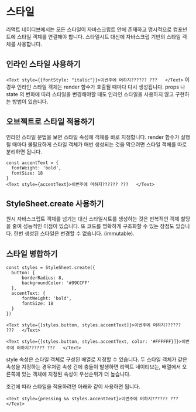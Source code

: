 # 스타일

리액트 네이티브에서는 모든 스타일이 자바스크립트 안에 존재하고 명시적으로 컴포넌트에 스타일 객체를 연결해야 합니다. 스타일시트 대신에 자바스크립 기반의 스타일 객체를 사용합니다. 

## 인라인 스타일 사용하기
``
<Text style={{fontStyle: "italic"}}>이번주에 머하지?????? ???   </Text>
``
이 경우 인라인 스타일 객체는 render 함수가 호출될 때마다 다시 생성됩니다. props 나 state 의 변화에 따라 스타일을 변경해야할 때도 인라인 스타일을 사용하지 않고 구현하는 방법이 있습니다. 

## 오브젝트로 스타일 적용하기
인라인 스타일 문법을 보면 스타일 속성에 객체를 바로 지정합니다. render 함수가 실행될 때마다 불필요하게 스타일 객체가 매번 생성되는 것을 막으려면 스타일 객체를 따로 분리하면 됩니다. 
```
const accentText = {  
  fontWeight: 'bold',  
  fontSize: 18  
}
<Text style={accentText}>이번주에 머하지?????? ???   </Text>
```

## StyleSheet.create 사용하기
원시 자바스크립트 객체를 넘기는 대신 스타일시트를 생성하는 것은 반복적인 객체 할당을 줄여 성능적인 이점이 있습니다. 또 코드를 명확하게 구조화할 수 있는 장점도 있습니다. 한번 생성된 스타일은 변경할 수 없습니다. (immutable). 

## 스타일 병합하기
```
const styles = StyleSheet.create({  
  button: {  
      borderRadius: 8,  
      backgroundColor: '#99CCFF'  
  },  
  accentText: {  
      fontWeight: 'bold',  
      fontSize: 18  
  }  
})

<Text style={[styles.button, styles.accentText]}>이번주에 머하지?????? ???   </Text>

<Text style={[styles.button, styles.accentText, color: '#FFFFFF}]}>이번주에 머하지?????? ???   </Text>
```

style 속성은 스타일 객체로 구성된 배열로 지정할 수 있습니다. 
두 스타일 객체가 같은 속성을 지정하는 경우처럼 속성 간에 충돌이 발생하면 리액트 네이티브는, 배열에서 오른쪽에 있는 객체에 지정된 속성이 우선순위가 더 높습니다. 

조건에 따라 스타일을 적용하려면 아래와 같이 사용하면 됩니다.
```
<Text style={pressing && styles.accentText}>이번주에 머하지?????? ???   </Text>
```

<!--stackedit_data:
eyJoaXN0b3J5IjpbLTEyNjU2ODY1OTgsLTE0NDc1MTczMTgsLT
E1NTYwMjE2OTgsMTk3OTQwOTU5NiwtNDUyNDg5Mzg3LC0yMDQ0
MzAzOSwtMTY2MjkzMzQyMiwtMTcyODI2NzQ3MiwxMTYxNDQ2ND
E5XX0=
-->